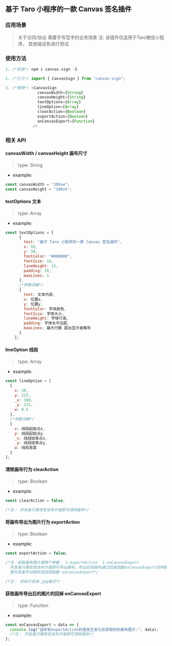 ## 基于 Taro 小程序的一款 Canvas 签名插件

### 应用场景

> 关于合同/协议 需要手写签字的业务场景 注: 该插件仅适用于Taro微信小程序， 其他端没有进行测试

### 使用方法

```js
1. /*安装*/ npm i canvas-sign -S

2. /*引入*/ import { CanvasSign } from "canvas-sign";

3. /*使用*/ <CanvasSign
              canvasWidth={String}
              canvasHeight={String}
              textOptions={Array}
              lineOption={Array}
              clearAction={Boolean}
              exportAction={Boolean}
              onCanvasExport={Function}
            />
```

### 相关 API

#### canvasWidth / canvasHeight 画布尺寸

> type: String

- example:

```js
const canvasWidth = "100vw";
const canvasHeight = "100vh";
```

#### textOptions 文本

> type: Array

- example:

```js
const textOptions = [
      {
        text: "基于 Taro 小程序的一款 Canvas 签名插件",
        x: 50,
        y: 30,
        fontColor: "#000000",
        fontSize: 16,
        lineHeight: 15,
        padding: 20,
        maxLines: 1
      },
      /*参数详解*/
      {
        text: 文本内容,
        x: 位置x,
        y: 位置y,
        fontColor: 字体颜色,
        fontSize: 字体大小,
        lineHeight: 字体行高,
        padding: 字体水平边距,
        maxLines: 最大行数 超出显示省略号
      }
    ];
```

#### lineOption 线段

> type: Array

- example:

```js
const lineOption = [
  {
    x: 20,
    y: 215,
    _x: 300,
    _y: 215,
    w: 0.5
  },
  /*参数详解*/
  {
    x: 线段起始点x,
    y: 线段起始点y,
    _x: 线段结束点x,
    _y: 线段结束点y,
    w: 线段宽度
  }
];
```

#### 清除画布行为 clearAction

> type: Boolean

- example:

```js
const clearAction = false;

/*注： 开发者只需改变该布尔值即可清除画布*/
```

#### 将画布导出为图片行为 exportAction

> type: Boolean

- example:

```js
const exportAction = false;

/*注：获取画布图片需两个参数： 1.exportAction  2.onCanvasExport
  开发者只需改变该布尔值即可导出画布，导出后的画布通过回调函数onCanvasExport的参数拿到
  需开发者手动提供该回调函数 onCanvasExport*/

/*注： 目前只支持.jpg格式*/
```

#### 获取画布导出后的图片的回掉 onCanvasExport

> type: Function

- example:

```js
const onCanvasExport = data => {
  console.log("监听到exportAction的值发生变化后获取到的画布图片:", data);
  /*注： 开发者只需改变该布尔值即可清除画布*/
};
```
